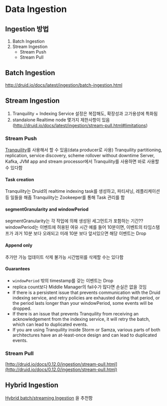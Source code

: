 # Data Ingestion

## Ingestion 방법

1. Batch Ingestion
2. Stream Ingestion
   - Stream Push
   - Stream Pull

## Batch Ingestion

<http://druid.io/docs/latest/ingestion/batch-ingestion.html>

## Stream Ingestion

1. Tranquility + Indexing Service
   설정은 복잡해도, 확장성과 고가용성에 특화됨
2. standalone Realtime node
   몇가지 제한사항이 있음(<http://druid.io/docs/latest/ingestion/stream-pull.html#limitations>)

### Stream Push

[Tranquility](https://github.com/druid-io/tranquility/blob/master/docs/overview.md)를 사용해서 할 수 있음(data producer로 사용)
Tranquility partitioning, replication, service discovery, scheme rollover without downtime
Server, Kafka, JVM app and stream processor에서 Tranquility를 사용하면 바로 사용할 수 있다함

#### Task creation

Tranquility는 Druid의 realtime indexing task를 생성하고, 파티셔닝, 레플리케이션 등 일들을 해줌
Tranquility는 Zookeeper를 통해 Task 관리를 함

#### segmentGranularity and windowPeriod

segmentGranularity는 각 작업에 의해 생성된 세그먼트가 포함하는 기간??
windowPeriod는 이벤트에 허용된 여유 시간
예를 들어 10분이면, 이벤트의 타임스탬프가 과거 10분 보다 오래되고 미래 10분 보다 앞서있으면 해당 이벤트는 Drop

#### Append only

추가만 가능
업데이트 삭제 불가능
시간범위를 삭제할 수는 있다함

#### Guarantees

- `windowPeriod` 밖의 timestamp를 갖는 이벤트는 Drop
- replica count보다 Middle Manager의 fail수가 많다면 손실은 없을 것임
- If there is a persistent issue that prevents communication with the Druid indexing service, and retry policies are exhausted during that period, or the period lasts longer than your windowPeriod, some events will be dropped.
- If there is an issue that prevents Tranquility from receiving an acknowledgement from the indexing service, it will retry the batch, which can lead to duplicated events.
- If you are using Tranquility inside Storm or Samza, various parts of both architectures have an at-least-once design and can lead to duplicated events.

### Stream Pull

[http://druid.io/docs/0.12.0/ingestion/stream-pull.html](http://druid.io/docs/0.12.0/ingestion/stream-pull.html)

## Hybrid Ingestion

[Hybrid batch/streaming Ingestion](http://druid.io/docs/0.12.0/tutorials/ingestion.html#hybrid-batch-streaming) 을 추천함